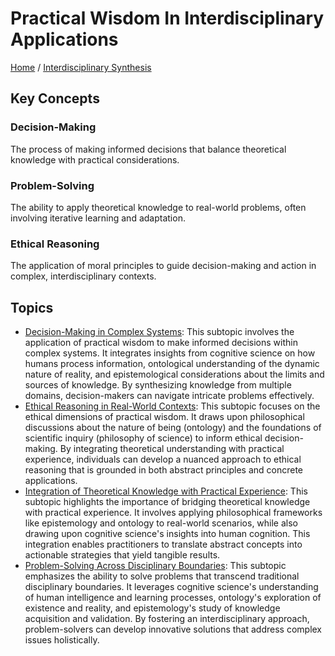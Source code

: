 # Practical Wisdom In Interdisciplinary Applications

[Home](../../../README.md) / [Interdisciplinary Synthesis](../../../interdisciplinary_synthesis/README.md)

## Key Concepts

### Decision-Making

The process of making informed decisions that balance theoretical knowledge with practical considerations.

### Problem-Solving

The ability to apply theoretical knowledge to real-world problems, often involving iterative learning and adaptation.

### Ethical Reasoning

The application of moral principles to guide decision-making and action in complex, interdisciplinary contexts.

## Topics

- [Decision-Making in Complex Systems](decision-making_in_complex_systems/README.md): This subtopic involves the application of practical wisdom to make informed decisions within complex systems. It integrates insights from cognitive science on how humans process information, ontological understanding of the dynamic nature of reality, and epistemological considerations about the limits and sources of knowledge. By synthesizing knowledge from multiple domains, decision-makers can navigate intricate problems effectively.
- [Ethical Reasoning in Real-World Contexts](ethical_reasoning_in_real-world_contexts/README.md): This subtopic focuses on the ethical dimensions of practical wisdom. It draws upon philosophical discussions about the nature of being (ontology) and the foundations of scientific inquiry (philosophy of science) to inform ethical decision-making. By integrating theoretical understanding with practical experience, individuals can develop a nuanced approach to ethical reasoning that is grounded in both abstract principles and concrete applications.
- [Integration of Theoretical Knowledge with Practical Experience](integration_of_theoretical_knowledge_with_practical_experience/README.md): This subtopic highlights the importance of bridging theoretical knowledge with practical experience. It involves applying philosophical frameworks like epistemology and ontology to real-world scenarios, while also drawing upon cognitive science's insights into human cognition. This integration enables practitioners to translate abstract concepts into actionable strategies that yield tangible results.
- [Problem-Solving Across Disciplinary Boundaries](problem-solving_across_disciplinary_boundaries/README.md): This subtopic emphasizes the ability to solve problems that transcend traditional disciplinary boundaries. It leverages cognitive science's understanding of human intelligence and learning processes, ontology's exploration of existence and reality, and epistemology's study of knowledge acquisition and validation. By fostering an interdisciplinary approach, problem-solvers can develop innovative solutions that address complex issues holistically.
